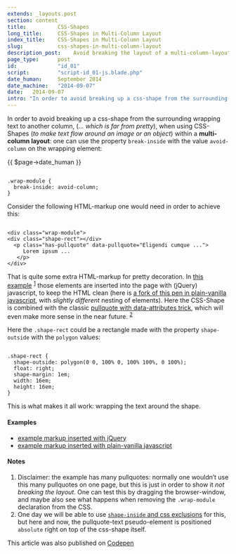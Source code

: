 ```yaml
---
extends: _layouts.post
section: content
title:          CSS-Shapes
long_title:     CSS-Shapes in Multi-Column Layout
index_title:    CSS-Shapes in Multi-Column Layout
slug:           css-shapes-in-multi-column-layout
description_post:    Avoid breaking the layout of a multi-column-layout when using CSS-Shapes
page_type:      post
id:             "id_01"
script:         "script-id_01-js.blade.php"
date_human:     September 2014
date_machine:   "2014-09-07"
date:   2014-09-07
intro: "In order to avoid breaking up a css-shape from the surrounding wrapping text to another column, (<i>&hellip; which is far from pretty</i>), when using <span class='small-caps'>CSS</span>-Shapes (<i>to make text flow around an image or an object</i>) within a <strong>multi-column layout</strong>: one can use the property <code>break-inside</code> with the value <code>avoid-column</code> on the wrapping element:"
---
```


In order to avoid breaking up a css-shape from the surrounding wrapping text to another column, (_&hellip; which is far from pretty_), when using <span class='small-caps'>CSS</span>-Shapes (_to make text flow around an image or an object_) within a <strong>multi-column layout</strong>: one can use the property `break-inside` with the value `avoid-column` on the wrapping element:

<p class="publication-list__item__meta"><time datetime="{!! $page->date_machine !!}">{{ $page->date_human }}</time></p>

<pre><code class="language-css">
.wrap-module {
  break-inside: avoid-column;
}
</code></pre>

Consider the following <span class="small-caps">HTML</span>-markup one would need in order to achieve this:

<pre><code class="language-markup">
&lt;div class="wrap-module"&gt;
&lt;div class="shape-rect"&gt;&lt;/div&gt;
  &lt;p class="has-pullquote" data-pullquote="Eligendi cumque ..."&gt;
     Lorem ipsum ...
   &lt;/p&gt;
&lt;/div&gt;
</code></pre>

That is quite some extra <span class="small-caps">HTML</span>-markup for pretty decoration. In [this example](//codepen.io/atelierbram/pen/Iujdi) <sup><a href="#note-1" class="sup-link" id="supLink1">1</a></sup> those elements are inserted into the page with (jQuery) javascript, to keep the <span class="small-caps">HTML</span> clean (here is [a fork of this pen in plain-vanilla javascript](//codepen.io/atelierbram/pen/aoKus/), with _slightly different_ nesting of elements). Here the <span class="small-caps">CSS</span>-Shape is combined with the classic [pullquote with data-attributes trick](//codepen.io/aarongustafson/pen/zxKdh), which will even make more sense in the near future. <sup><a href="#note-2" class="sup-link" id="supLink2">2</a></sup>

Here the `.shape-rect` could be a rectangle made with the property `shape-outside` with the `polygon` values:

<pre><code class="language-css">
.shape-rect {
  shape-outside: polygon(0 0, 100% 0, 100% 100%, 0 100%);
  float: right;
  shape-margin: 1em;
  width: 16em;
  height: 16em;
}
</code></pre>

This is what makes it all work: wrapping the text around the shape.

#### Examples
- [example markup inserted with jQuery](//codepen.io/atelierbram/pen/Iujdi)
- [example markup inserted with plain-vanilla javascript](//codepen.io/atelierbram/pen/aoKus/)

#### Notes
1. <span id="note-1">Disclaimer: the example has many pullquotes: normally one wouldn’t use this many pullquotes on one page, but this is just in order to show it _not breaking the layout_. One can test this by dragging the browser-window, and maybe also see what happens when removing the `.wrap-module` declaration from the <span class="small-caps">CSS</span>.</span>
1. <span id="note-2">One day we will be able to use [`shape-inside` and css exclusions](//alistapart.com/article/css-shapes-101#section8) for this, but here and now, the pullquote-text pseudo-element is positioned `absolute` right on top of the css-shape itself.</span>

<span class="note">This article was also published on [Codepen](//codepen.io/atelierbram/post/css-shapes-in-multi-column-layout)</span>


